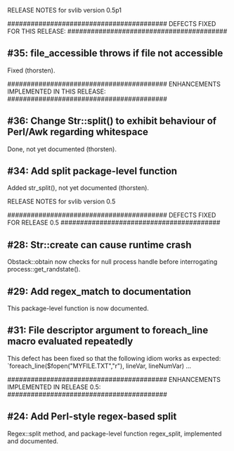 RELEASE NOTES for svlib version 0.5p1

#########################################
DEFECTS FIXED FOR THIS RELEASE:
#########################################

#35: file_accessible throws if file not accessible
--------------------------------------------------
Fixed (thorsten).

#########################################
ENHANCEMENTS IMPLEMENTED IN THIS RELEASE:
#########################################

#36: Change Str::split() to exhibit behaviour of Perl/Awk regarding whitespace
------------------------------------------------------------------------------
Done, not yet documented (thorsten).

#34: Add split package-level function
-------------------------------------
Added str_split(), not yet documented (thorsten).


RELEASE NOTES for svlib version 0.5

#########################################
DEFECTS FIXED FOR RELEASE 0.5
#########################################

#28: Str::create can cause runtime crash
---------------------------------------
Obstack::obtain now checks for null process handle before interrogating
process::get_randstate().

#29: Add regex_match to documentation
------------------------------------
This package-level function is now documented.

#31: File descriptor argument to foreach_line macro evaluated repeatedly
------------------------------------------------------------------------
This defect has been fixed so that the following idiom works as expected:
  `foreach_line($fopen("MYFILE.TXT","r"), lineVar, lineNumVar) ...

#########################################
ENHANCEMENTS IMPLEMENTED IN RELEASE 0.5:
#########################################

#24: Add Perl-style regex-based split
------------------------------------
Regex::split method, and package-level function regex_split,
implemented and documented.

